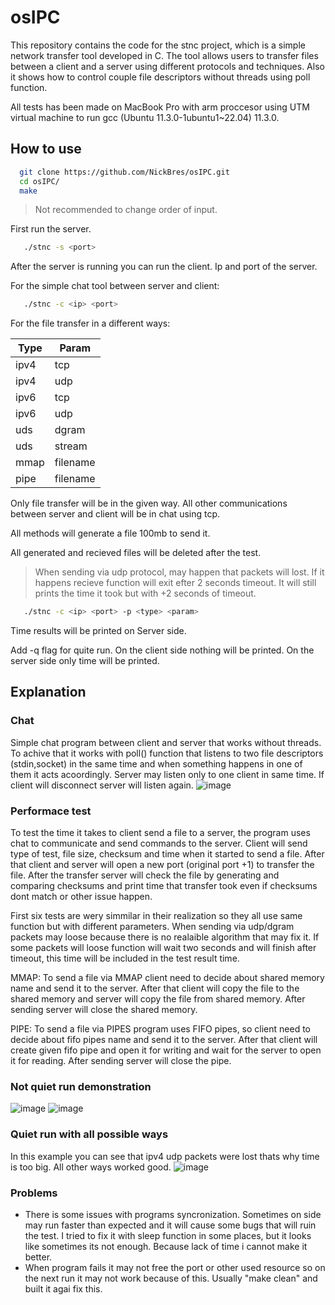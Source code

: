# osIPC

This repository contains the code for the stnc project, which is a simple network transfer tool developed in C. The tool allows users to transfer files between a client and a server using different protocols and techniques. Also it shows how to control couple file descriptors without threads using poll function.


All tests has been made on MacBook Pro with arm proccesor using UTM virtual machine to run gcc (Ubuntu 11.3.0-1ubuntu1~22.04) 11.3.0.

## How to use

```sh
  git clone https://github.com/NickBres/osIPC.git
  cd osIPC/
  make
   ```

> Not recommended to change order of input.

First run the server.

```sh
   ./stnc -s <port>
   ```

After the server is running you can run the client. Ip and port of the server.

For the simple chat tool between server and client:
```sh
   ./stnc -c <ip> <port>
   ```

For the file transfer in a different ways:

| Type  | Param  |
|-------|--------|
| ipv4  | tcp    |
| ipv4  | udp    |
| ipv6  | tcp    |
| ipv6  | udp    |
| uds   | dgram  |
| uds   | stream |
| mmap   | filename  |
| pipe   | filename |


Only file transfer will be in the given way. All other communications between server and client will be in chat using tcp.

All methods will generate a file 100mb to send it.

All generated and recieved files will be deleted after the test.

> When sending via udp protocol, may happen that packets will lost. If it happens recieve function will exit efter 2 seconds timeout. It will still prints the time it took but with +2 seconds of timeout.

```sh
   ./stnc -c <ip> <port> -p <type> <param>
   ```
Time results will be printed on Server side.

Add -q flag for quite run. On the client side nothing will be printed. On the server side only time will be printed. 

## Explanation

### Chat

Simple chat program between client and server that works without threads. To achive that it works with poll() function that listens to two file descriptors (stdin,socket) in the same time and when something happens in one of them it acts acoordingly. Server may listen only to one client in same time. If client will disconnect server will listen again.
![image](https://github.com/NickBres/osIPC/assets/70432147/88f7cd28-f955-495e-8474-8d1815256d88)


### Performace test

To test the time it takes to client send a file to a server, the program uses chat to communicate and send commands to the server. Client will send type of test, file size, checksum and time when it started to send a file. After that client and server will open a new port (original port +1) to transfer the file. After the transfer server will check the file by generating and comparing checksums and print time that transfer took even if checksums dont match or other issue happen.

First six tests are wery simmilar in their realization so they all use same function but with different parameters. When sending via udp/dgram packets may loose because there is no realaible algorithm that may fix it. If some packets will loose function will wait two seconds and will finish after timeout, this time will be included in the test result time.

MMAP: To send a file via MMAP client need to decide about shared memory name and send it to the server. After that client will copy the file to the shared memory and server will copy the file from shared memory. After sending server will close the shared memory.

PIPE: To send a file via PIPES program uses FIFO pipes, so client need to decide about fifo pipes name and send it to the server. After that client will create given fifo pipe and open it for writing and wait for the server to open it for reading. After sending server will close the pipe.

### Not quiet run demonstration
![image](https://github.com/NickBres/osIPC/assets/70432147/415fb07c-8f6e-430a-8626-4fd13aa06e1a)
![image](https://github.com/NickBres/osIPC/assets/70432147/26a5f925-52af-4869-85cf-a20f667c5d00)


### Quiet run with all possible ways

In this example you can see that ipv4 udp packets were lost thats why time is too big. All other ways worked good.
![image](https://github.com/NickBres/osIPC/assets/70432147/ebb48f23-6355-4ca7-a5ad-268aefcd0f96)

### Problems

* There is some issues with programs syncronization. Sometimes on side may run faster than expected and it will cause some bugs that will ruin the test. I tried to fix it with sleep function in some places, but it looks like sometimes its not enough. Because lack of time i cannot make it better.
* When program fails it may not free the port or other used resource so on the next run it may not work because of this. Usually "make clean" and built it agai fix this.








